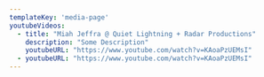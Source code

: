 ```yaml
---
templateKey: 'media-page'
youtubeVideos: 
  - title: "Miah Jeffra @ Quiet Lightning + Radar Productions"
    description: "Some Description"
    youtubeURL: "https://www.youtube.com/watch?v=KAoaPzUEMsI"
  - youtubeURL: "https://www.youtube.com/watch?v=KAoaPzUEMsI"
---
```

